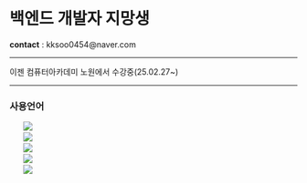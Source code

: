 <h1>백엔드 개발자 지망생</h1>
<p><strong>contact</strong> : kksoo0454@naver.com</p>
<hr>
<p>이젠 컴퓨터아카데미 노원에서 수강중(25.02.27~)</p>
<hr>
<h3>사용언어</h3>
<ul>
    <li style="list-style: none;"><img src="https://img.shields.io/badge/HTML5-E34F26?style=flat-square&logo=html5&logoColor=fff"/></li>
    <li style="list-style: none;"><img src="https://img.shields.io/badge/CSS3-1572B6?style=flat-square&logo=css3&logoColor=fff"/></li>
    <li style="list-style: none;"><img src="https://img.shields.io/badge/JavaScript-F7DF1E?style=flat-square&logo=JavaScript&logoColor=fff"/></li>
    <li style="list-style: none;"><img src="https://img.shields.io/badge/jQuery-0769AD?style=flat-square&logo=jQuery&logoColor=fff"/></li>
    <li style="list-style: none;"><img src="https://img.shields.io/badge/React-61DAFB?style=flat-square&logo=React&logoColor=fff"/></li>
</ul>
